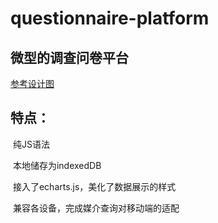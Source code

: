 # questionnaire-platform

## 微型的调查问卷平台

[参考设计图](http://7xrp04.com1.z0.glb.clouddn.com/task_4_50_1.png)

## 特点：

  纯JS语法
  
  本地储存为indexedDB
  
  接入了echarts.js，美化了数据展示的样式
  
  兼容各设备，完成媒介查询对移动端的适配
